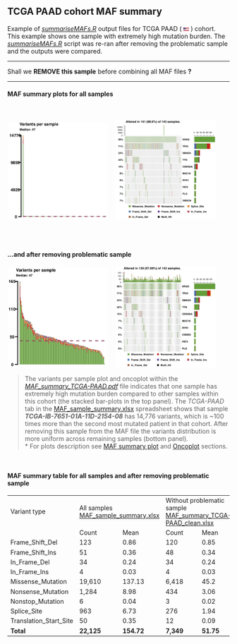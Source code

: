 ## TCGA PAAD cohort MAF summary

Example of *[summariseMAFs.R](https://github.com/umccr/MAF-summary/tree/master/summariseMAFs.R)* output files for TCGA PAAD ( <img src="../Figures/flag-of-United-States-of-America.png" width="2.5%"> ) cohort. This example shows one sample with extremely high mutation burden. The *[summariseMAFs.R](https://github.com/umccr/MAF-summary/tree/master/summariseMAFs.R)* script was re-ran after removing the problematic sample and the outputs were compared.

---
Shall we **REMOVE this sample** before combining all MAF files **?**

---

#### MAF summary plots for all samples

<br/>

<img src="Figures/MAF_summary_TCGA-PAAD.jpg" width="45%"> &nbsp;&nbsp;&nbsp; <img src="Figures/Oncoplot_TCGA-PAAD.jpg" width="45%">

<br/><br/>

####  ...and after removing problematic sample

<img src="Figures/MAF_summary_TCGA-PAAD_clean.jpg" width="45%"> &nbsp;&nbsp;&nbsp; <img src="Figures/Oncoplot_TCGA-PAAD_clean.jpg" width="45%">

>The variants per sample plot and oncoplot within the *[MAF_summary_TCGA-PAAD.pdf](https://github.com/umccr/MAF-summary/tree/master/TCGA_PAAD_MAF_summary/MAF_summary_TCGA-PAAD.pdf)* file indicates that one sample has extremely high mutation burden compared to other samples within this cohort (the stacked bar-plots in the top panel). The *TCGA-PAAD* tab in the [MAF_sample_summary.xlsx](https://github.com/umccr/MAF-summary/blob/master/TCGA_PAAD_MAF_summary/MAF_sample_summary.xlsx) spreadsheet shows that sample ***TCGA-IB-7651-01A-11D-2154-08*** has 14,776 variants, which is ~100 times more than the second most mutated patient in that cohort. After removing this sample from the MAF file the variants distribution is more uniform across remaining samples (bottom panel).
<br />\* For plots description see [MAF summary plot](https://github.com/umccr/MAF-summary/tree/master/ICGC_PACA-CA_MAF_summary#maf-summary-plot) and [Oncoplot](https://github.com/umccr/MAF-summary/tree/master/ICGC_PACA-CA_MAF_summary#oncoplot) sections.


<br />


#### MAF summary table for all samples and after removing problematic sample

<table>
  <tr>
    <td>Variant type</td>
    <td colspan="2">All samples <br/> <a href="https://github.com/umccr/MAF-summary/tree/master/TCGA_PAAD_MAF_summary/MAF_sample_summary.xlsx">MAF_sample_summary.xlsx</a></td>
    <td colspan="2">Without problematic sample <br/> <a href="https://github.com/umccr/MAF-summary/tree/master/TCGA_PAAD_MAF_summary/MAF_summary_TCGA-PAAD_clean.xlsx">MAF_summary_TCGA-PAAD_clean.xlsx</a></td>
    <td>Problematic sample</td>
  </tr>
  <tr>
    <td> </td>
    <td>Count</td>
    <td>Mean</td>
    <td>Count</td>
    <td>Mean</td>
    <td>Count</td>
  </tr>
  <tr>
    <td>Frame_Shift_Del</td>
    <td>123</td>
    <td>0.86</td>
    <td>120</td>
    <td>0.85</td>
    <td>3</td>
  </tr>
  <tr>
    <td>Frame_Shift_Ins</td>
    <td>51</td>
    <td>0.36</td>
    <td>48</td>
    <td>0.34</td>
    <td>3</td>
  </tr>
  <tr>
    <td>In_Frame_Del</td>
    <td>34</td>
    <td>0.24</td>
    <td>34</td>
    <td>0.24</td>
    <td>0</td>
  </tr>
  <tr>
    <td>In_Frame_Ins</td>
    <td>4</td>
    <td>0.03</td>
    <td>4</td>
    <td>0.03</td>
    <td>0</td>
  </tr>
  <tr>
    <td>Missense_Mutation</td>
    <td>19,610</td>
    <td>137.13</td>
    <td>6,418</td>
    <td>45.2</td>
    <td><b>13,192</b></td>
  </tr>
  <tr>
    <td>Nonsense_Mutation</td>
    <td>1,284</td>
    <td>8.98</td>
    <td>434</td>
    <td>3.06</td>
    <td><b>850</b></td>
  </tr>
  <tr>
    <td>Nonstop_Mutation</td>
    <td>6</td>
    <td>0.04</td>
    <td>3</td>
    <td>0.02</td>
    <td>3</td>
  </tr>
  <tr>
    <td>Splice_Site</td>
    <td>963</td>
    <td>6.73</td>
    <td>276</td>
    <td>1.94</td>
    <td><b>687</b></td>
  </tr>
  <tr>
    <td>Translation_Start_Site</td>
    <td>50</td>
    <td>0.35</td>
    <td>12</td>
    <td>0.09</td>
    <td>38</td>
  </tr>
  <tr>
    <td><b>Total</b></td>
    <td><b>22,125</b></td>
    <td><b>154.72</b></td>
    <td><b>7,349</b></td>
    <td><b>51.75</b></td>
    <td><b>14,776</b></td>
  </tr>
</table>

<br />
